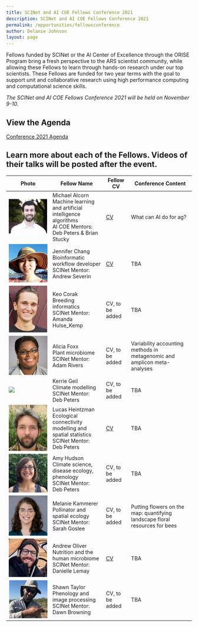```yaml
---
title: SCINet and AI COE Fellows Conference 2021
description: SCINet and AI COE Fellows Conference 2021
permalink: /opportunities/fellowsconference
author: Delanie Johnson
layout: page
---
```


Fellows funded by SCINet or the AI Center of Excellence through the ORISE Program bring a fresh perspective to the ARS scientist community, while allowing these Fellows to learn through hands-on research under our top scientists. These Fellows are funded for two year terms with the goal to support unit and collaborative research using high performance computing and computational science skills. 

*The SCINet and AI COE Fellows Conference 2021 will be held on November 9-10.*

## View the Agenda

[Conference 2021 Agenda](/assets/docs/SCINet-AI-COE-Agenda-1018.docx)

## Learn more about each of the Fellows. Videos of their talks will be posted after the event.

Photo |Fellow Name | Fellow CV | Conference Content
-------------|-------------|----------|-------------|
![](/assets/img/team-images/michael-alcorn.jpg) | Michael Alcorn<br /> Machine learning and artificial intelligence algorithms<br /> AI COE Mentors: Deb Peters & Brian Stucky | [CV](https://sites.google.com/view/michaelaalcorn/cv) | What can AI do for ag? |
![](/assets/img/team-images/jennifer-chang.jpg) | Jennifer Chang<br /> Bioinformatic workflow developer<br /> SCINet Mentor: Andrew Severin| [CV](http://j23414.github.io/CV.pdf) | TBA |
![](/assets/img/team-images/keo-corak.jpg) | Keo Corak<br /> Breeding informatics<br /> SCINet Mentor: Amanda Hulse_Kemp | CV, to be added | TBA |
![](/assets/img/team-images/alicia-foxx.png) | Alicia Foxx<br /> Plant microbiome<br /> SCINet Mentor: Adam Rivers | CV, to be added | Variability accounting methods in metagenomic and amplicon meta-analyses|
![](/assets/img/team-images/kerrie-geil-300-300.jpg) | Kerrie Geil<br /> Climate modelling<br /> SCINet Mentor: Deb Peters  | CV, to be added | TBA |
![](/assets/img/team-images/lucas-heintzman.png)  | Lucas Heintzman<br /> Ecological connectivity modelling and spatial statistics<br /> SCINet Mentor: Deb Peters | [CV](https://drive.google.com/file/d/1uVq0Su0fWngLnzFM2bbZ42QNvRnP7Ogw/view) | TBA |
![](/assets/img/team-images/amy-hudson.png) | Amy Hudson<br /> Climate science, disease ecology, phenology<br /> SCINet Mentor: Deb Peters |CV, to be added | TBA |
![](/assets/img/team-images/kammerer_userstory2.png) | Melanie Kammerer<br /> Pollinator and spatial ecology<br /> SCINet Mentor: Sarah Goslee  | CV, to be added | Putting flowers on the map: quantifying landscape floral resources for bees |
![](/assets/img/team-images/andrew-oliver.jpg) | Andrew Oliver<br /> Nutrition and the human microbiome<br /> SCINet Mentor: Danielle Lemay | [CV](https://drive.google.com/file/d/1ahre-c5Cis4wxqHcj1jO5I6-Z_83hXSA/view) | TBA |
![](/assets/img/team-images/shawn-taylor.png) | Shawn Taylor<br /> Phenology and image processing<br /> SCINet Mentor: Dawn Browning | CV, to be added | TBA |
